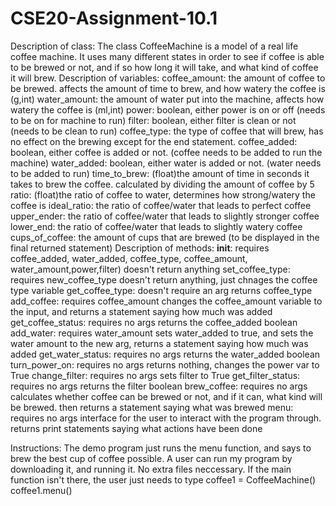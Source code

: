 # CSE20-Assignment-10.1
Description of class:
The class CoffeeMachine is a model of a real life coffee machine.
It uses many different states in order to see if coffee is able to be brewed or not, and if so how long it will take, and what kind of coffee it will brew.
Description of variables:
coffee_amount: the amount of coffee to be brewed. affects the amount of time to brew, and how watery the coffee is (g,int)
water_amount: the amount of water put into the machine, affects how watery the coffee is (ml,int)
power: boolean, either power is on or off (needs to be on for machine to run)
filter: boolean, either filter is clean or not (needs to be clean to run)
coffee_type: the type of coffee that will brew, has no effect on the brewing except for the end statement.
coffee_added: boolean, either coffee is added or not. (coffee needs to be added to run the machine)
water_added: boolean, either water is added or not. (water needs to be added to run)
time_to_brew: (float)the amount of time in seconds it takes to brew the coffee. calculated by dividing the amount of coffee by 5
ratio: (float)the ratio of coffee to water, determines how strong/watery the coffee is
ideal_ratio: the ratio of coffee/water that leads to perfect coffee
upper_ender: the ratio of coffee/water that leads to slightly stronger coffee
lower_end: the ratio of coffee/water that leads to slightly watery coffee
cups_of_coffee: the amount of cups that are brewed (to be displayed in the final returned statement)
Description of methods:
__init__: requires coffee_added, water_added, coffee_type, coffee_amount, water_amount,power,filter)
doesn't return anything
set_coffee_type: requires new_coffee_type
doesn't return anything, just chnages the coffee type variable
get_coffee_type: doesn't require an arg
returns coffee_type
add_coffee: requires coffee_amount
changes the coffee_amount variable to the input, and returns a statement saying how much was added
get_coffee_status: requires no args
returns the coffee_added boolean
add_water: requires water_amount
sets water_added to true, and sets the water amount to the new arg, returns a statement saying how much was added
get_water_status: requires no args
returns the water_added boolean
turn_power_on: requires no args
returns nothing, changes the power var to True
change_filter: requires no args
sets filter to True
get_filter_status: requires no args
returns the filter boolean
brew_coffee: requires no args
calculates whether coffee can be brewed or not, and if it can, what kind will be brewed. then returns a statement saying what was brewed
menu: requires no args
interface for the user to interact with the program through. returns print statements saying what actions have been done

Instructions:
The demo program just runs the menu function, and says to brew the best cup of coffee possible.
A user can run my program by downloading it, and running it. No extra files neccessary.
If the main function isn't there, the user just needs to type
    coffee1 = CoffeeMachine()
    coffee1.menu()
